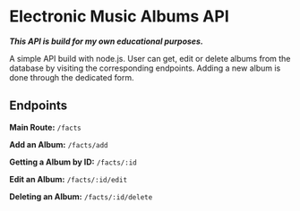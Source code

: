 # Electronic Music Albums API

**_This API is build for my own educational purposes._**

A simple API build with node.js. User can get, edit or delete albums from the database by visiting the corresponding endpoints. Adding a new album is done through the dedicated form.

## Endpoints

**Main Route:**
```/facts```

**Add an Album:**
```/facts/add```

**Getting a Album by ID:**
```/facts/:id```

**Edit an Album:**
```/facts/:id/edit```

**Deleting an Album:**
```/facts/:id/delete```
